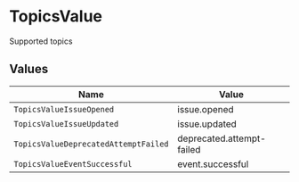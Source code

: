# TopicsValue

Supported topics


## Values

| Name                                 | Value                                |
| ------------------------------------ | ------------------------------------ |
| `TopicsValueIssueOpened`             | issue.opened                         |
| `TopicsValueIssueUpdated`            | issue.updated                        |
| `TopicsValueDeprecatedAttemptFailed` | deprecated.attempt-failed            |
| `TopicsValueEventSuccessful`         | event.successful                     |